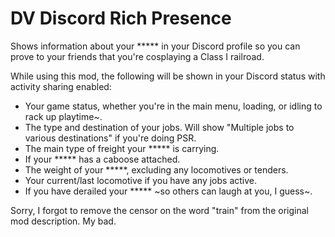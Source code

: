 # DV Discord Rich Presence

Shows information about your ***** in your Discord profile so you can prove to your friends that you're cosplaying a Class I railroad.

While using this mod, the following will be shown in your Discord status with activity sharing enabled:
- Your game status, whether you're in the main menu, loading, or idling to rack up playtime~.
- The type and destination of your jobs. Will show "Multiple jobs to various destinations" if you're doing PSR.
- The main type of freight your ***** is carrying.
- If your ***** has a caboose attached.
- The weight of your *****, excluding any locomotives or tenders.
- Your current/last locomotive if you have any jobs active.
- If you have derailed your ***** ~so others can laugh at you, I guess~.

Sorry, I forgot to remove the censor on the word "train" from the original mod description. My bad.
